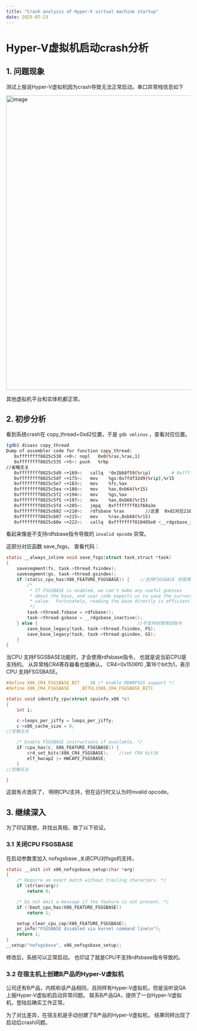 ```yaml
---
title: "Crash analysis of Hyper-V virtual machine startup"
date: 2025-07-23
---
```


# Hyper-V虚拟机启动crash分析

## 1. 问题现象

测试上报说Hyper-V虚拟机因为crash导致无法正常启动。串口异常栈信息如下

<img width="1286" height="801" alt="image" src="https://github.com/user-attachments/assets/f402ca00-05cd-4c77-a395-defb9afa939a" />

其他虚拟机平台和实体机都正常。

## 2. 初步分析

看到系统crash在 copy_thread+0xd2位置，于是 `gdb vmlinux` ，查看对应位置。

```bash
(gdb) disass copy_thread
Dump of assembler code for function copy_thread:
   0xffffffff8025c530 <+0>:	nopl   0x0(%rax,%rax,1)
   0xffffffff8025c535 <+5>:	push   %rbp
//省略无关
   0xffffffff8025c5d9 <+169>:	callq  *0x1bb8f59(%rip)        # 0xffffffff81e15538 <pv_ops+248>
   0xffffffff8025c5df <+175>:	mov    %gs:0x7fdf32d9(%rip),%r15        # 0x4f8c0 <current_task>
   0xffffffff8025c5e7 <+183>:	mov    %fs,%ax
   0xffffffff8025c5ea <+186>:	mov    %ax,0xb64(%r15)
   0xffffffff8025c5f2 <+194>:	mov    %gs,%ax
   0xffffffff8025c5f5 <+197>:	mov    %ax,0xb66(%r15)
   0xffffffff8025c5fd <+205>:	jmpq   0xffffffff81f60a3e
   0xffffffff8025c602 <+210>:	rdfsbase %rax        //这里  0xd2对应210
   0xffffffff8025c607 <+215>:	mov    %rax,0xb68(%r15)
   0xffffffff8025c60e <+222>:	callq  0xffffffff810405e0 <__rdgsbase_inactive>
```

看起来像是不支持rdfsbase指令导致的 `invalid opcode` 异常。 

这部分对应函数 save_fsgs， 查看代码：

```c
static __always_inline void save_fsgs(struct task_struct *task)
{
	savesegment(fs, task->thread.fsindex);
	savesegment(gs, task->thread.gsindex);
	if (static_cpu_has(X86_FEATURE_FSGSBASE)) {    //支持FSGSBASE 则使用 rdfsbase指令
		/*
		 * If FSGSBASE is enabled, we can't make any useful guesses
		 * about the base, and user code expects us to save the current
		 * value.  Fortunately, reading the base directly is efficient.
		 */
		task->thread.fsbase = rdfsbase();
		task->thread.gsbase = __rdgsbase_inactive();
	} else {                                      //不支持则使用旧指令
		save_base_legacy(task, task->thread.fsindex, FS);
		save_base_legacy(task, task->thread.gsindex, GS);
	}
}
```

当CPU 支持FSGSBASE功能时，才会使用rdfsbase指令， 也就是说当前CPU是支持的。
从异常栈CR4寄存器看也能确认。 
CR4=0x1506f0 ,第16个bit为1，表示 CPU 支持FSGSBASE。

```c
#define X86_CR4_FSGSBASE_BIT	16 /* enable RDWRFSGS support */
#define X86_CR4_FSGSBASE	_BITUL(X86_CR4_FSGSBASE_BIT)

static void identify_cpu(struct cpuinfo_x86 *c)
{
	int i;

	c->loops_per_jiffy = loops_per_jiffy;
	c->x86_cache_size = 0;
//忽略无关

	/* Enable FSGSBASE instructions if available. */
	if (cpu_has(c, X86_FEATURE_FSGSBASE)) {
		cr4_set_bits(X86_CR4_FSGSBASE);    //set CR4 bit16
		elf_hwcap2 |= HWCAP2_FSGSBASE;
	}
//忽略无关

}
```

这就有点诡异了， 明明CPU支持，但在运行时又认为时invalid opcode。

## 3. 继续深入

为了印证猜想，并找出真相，做了以下验证。

### 3.1 关闭CPU FSGSBASE

在启动参数里加入 nofsgsbase ,关闭CPU对fsgs的支持，

```c
static __init int x86_nofsgsbase_setup(char *arg)
{
	/* Require an exact match without trailing characters. */
	if (strlen(arg))
		return 0;

	/* Do not emit a message if the feature is not present. */
	if (!boot_cpu_has(X86_FEATURE_FSGSBASE))
		return 1;

	setup_clear_cpu_cap(X86_FEATURE_FSGSBASE);
	pr_info("FSGSBASE disabled via kernel command line\n");
	return 1;
}
__setup("nofsgsbase", x86_nofsgsbase_setup);
```

修改后，系统可以正常启动。 也印证了就是CPU不支持rdfsbase指令导致的。

### 3.2 在宿主机上创建B产品的Hyper-V虚拟机

公司还有B产品，内核和该产品相同，且同样有Hyper-V虚拟机，但是没听说QA上报Hyper-V虚拟机启动异常问题。
联系B产品QA，提供了一台Hyper-V虚拟机，登陆后确实工作正常。

为了对比差异，在宿主机是手动创建了B产品的Hyper-V虚拟机， 结果同样出现了启动后crash问题。


